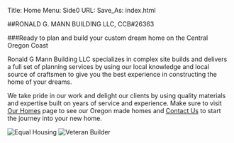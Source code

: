 Title: Home
Menu: Side0
URL:
Save_As: index.html



##RONALD G. MANN BUILDING LLC,   CCB#26363

###Ready to plan and build your custom dream home on the Central Oregon Coast

Ronald G Mann Building LLC specializes in complex site builds and delivers a full set of planning services by using our local knowledge and local source of craftsmen to give you the best experience in constructing the home of your dreams.

We take pride in our work and delight our clients by using quality materials and expertise built on years of service and experience.
Make sure to visit [Our Homes]({filename}OurHomes.md) page to see our Oregon made homes and [Contact Us]({filename}About/ContactUs.md) to start the journey into your new home.





![Equal Housing]({static}/images/MNEqualhousinglender.png) ![Veteran Builder]({static}/images/MNva-builder.jpg)
